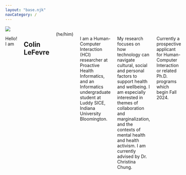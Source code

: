 ```yaml
---
layout: "base.njk"
navCategory: /
---
```


<div class="row">
    <div class="four columns">
        <img src="{{ 'assets/images/headshot_2x3.jpg' | url }}" class="u-max-full-width">
    </div>
    <div class="six columns offset-by-two">
        <p>Hello! I am</p>
        <h2>Colin LeFevre</h2>
        <subtitle>(he/him)</subtitle>
        <p>I am a Human-Computer Interaction (HCI) researcher at Proactive Health Informatics, and an Informatics undergraduate student at Luddy SICE, Indiana University Bloomington.</p>
        <p>My research focuses on how technology can navigate cultural, social and personal factors to support health and wellbeing. I am especially interested in themes of collaboration and marginalization, and the contexts of mental health and health activism. I am currently advised by Dr. Christina Chung.</p>
        <p>Currently a prospective applicant for Human-Computer Interaction or related Ph.D. programs which begin Fall 2024.</p>
    </div>
</div>
